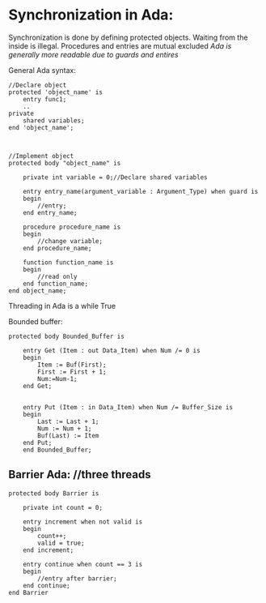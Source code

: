 
# Synchronization in Ada: 

Synchronization is done by defining protected objects. Waiting from the inside is illegal. Procedures and entries are mutual excluded 
*Ada is generally more readable due to guards and entires* 

General Ada syntax: 
```
//Declare object
protected 'object_name' is 
    entry func1;
    ..
private
    shared variables;
end 'object_name';



//Implement object
protected body "object_name" is

    private int variable = 0;//Declare shared variables 

    entry entry_name(argument_variable : Argument_Type) when guard is 
    begin 
        //entry;
    end entry_name;

    procedure procedure_name is 
    begin 
        //change variable;
    end procedure_name;

    function function_name is 
    begin 
        //read only 
    end function_name;
end object_name;
```

Threading in Ada is a while True


Bounded buffer: 

```
protected body Bounded_Buffer is

    entry Get (Item : out Data_Item) when Num /= 0 is
    begin
        Item := Buf(First);
        First := First + 1;
        Num:=Num-1;
    end Get;


    entry Put (Item : in Data_Item) when Num /= Buffer_Size is
    begin
        Last := Last + 1; 
        Num := Num + 1;
        Buf(Last) := Item
    end Put;
    end Bounded_Buffer;

```

Barrier Ada: //three threads 
--------------------------

```
protected body Barrier is

    private int count = 0;

    entry increment when not valid is 
    begin 
        count++;
        valid = true; 
    end increment;

    entry continue when count == 3 is 
    begin 
        //entry after barrier;
    end continue; 
end Barrier
```